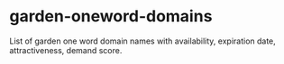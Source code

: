 # garden-oneword-domains
List of garden one word domain names with availability, expiration date, attractiveness, demand score.
